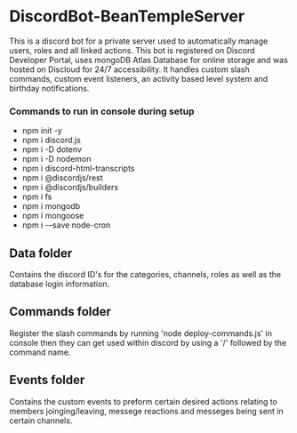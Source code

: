 # DiscordBot-BeanTempleServer

This is a discord bot for a private server used to automatically manage users, roles and all linked actions. This bot is registered on Discord Developer Portal, uses mongoDB Atlas Database for online storage and was hosted on Discloud for 24/7 accessibility.
It handles custom slash commands, custom event listeners, an activity based level system and birthday notifications.

### Commands to run in console during setup
- npm init -y
- npm i discord.js
- npm i -D dotenv
- npm i -D nodemon
- npm i discord-html-transcripts
- npm i @discordjs/rest
- npm i @discordjs/builders
- npm i fs
- npm i mongodb
- npm i mongoose
- npm i -–save node-cron
  

## Data folder
Contains the discord ID's for the categories, channels, roles as well as the database login information. 


## Commands folder
Register the slash commands by running 'node deploy-commands.js' in console then they can get used within discord by using a '/' followed by the command name. 


## Events folder
Contains the custom events to preform certain desired actions relating to members joinging/leaving, messege reactions and messeges being sent in certain channels. 
